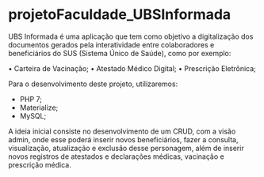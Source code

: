 # projetoFaculdade_UBSInformada

UBS Informada é uma aplicação que tem como objetivo a digitalização dos documentos gerados pela interatividade entre colaboradores e beneficiários do SUS (Sistema Único de Saúde), como por exemplo:

• Carteira de Vacinação;
• Atestado Médico Digital;
• Prescrição Eletrônica;

Para o desenvolvimento deste projeto, utilizaremos:
- PHP 7;
- Materialize;
- MySQL;

A ideia inicial consiste no desenvolvimento de um CRUD, com a visão admin, onde esse poderá inserir novos beneficiários, fazer a consulta, visualização, atualização e exclusão desse personagem, além de inserir novos registros de atestados e declarações médicas, vacinação e prescrição médica. 
